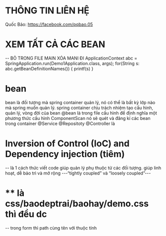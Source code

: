 # THÔNG TIN LIÊN HỆ 
 Quốc Bảo: https://facebook.com/pqbao.05

# XEM TẤT CẢ CÁC BEAN 
 -- BỎ TRONG FILE MAIN XÓA MANI ĐI 
ApplicationContext abc = SpringApplication.run(Demo1Application.class, args);
for(String s: abc.getBeanDefinitionNames())
{
printf(s)
}

# bean 
bean là đối tượng mà spring container quản lý, nó có thể là bất kỳ lớp nào mà spring muốn quản lý. spring container chịu trách nhiệm tạo cấu hình, quản lý, vòng đời của bean
@bean là  trong file cấu hình để định nghĩa một phương thức cấu hình 
ComponentScan nó sẽ quét và đăng kí các bean trong container @Service @Repositoty @Controller là 

# Inversion of Control (IoC) and Dependency injection (tiêm) 
-- là 1 cách thức viết code giúp quản lý phụ thuộc từ các đối tượng. giúp linh hoạt, dễ bảo trì và mở rộng 
---“tightly coupled” và “loosely coupled”---

# ** là css/baodeptrai/baohay/demo.css thì đều dc 
-- trong form thì path cùng tên với thuộc tính 